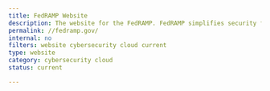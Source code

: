```yaml
---
title: FedRAMP Website
description: The website for the FedRAMP. FedRAMP simplifies security for the digital age by providing a standardized approach to security for the cloud.
permalink: //fedramp.gov/
internal: no
filters: website cybersecurity cloud current
type: website
category: cybersecurity cloud
status: current

---
```

